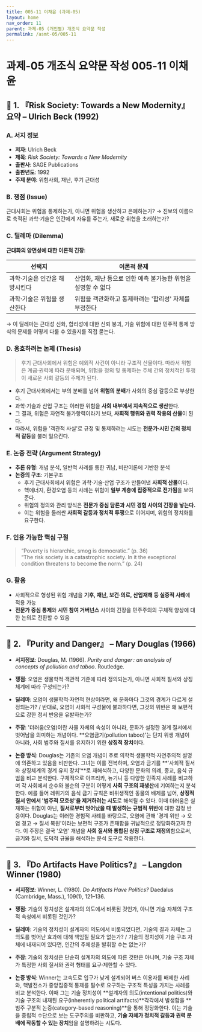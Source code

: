 ```yaml
---
title: 005-11 이채윤 (과제-05)
layout: home
nav_order: 11
parent: 과제-05 (개인별) 개조식 요약문 작성
permalink: /asmt-05/005-11
---
```


# 과제-05 개조식 요약문 작성 005-11 이채윤 

## 📘 1. 『Risk Society: Towards a New Modernity』 요약 – Ulrich Beck (1992)

### A. 서지 정보  
- **저자**: Ulrich Beck 
- **제목**: *Risk Society: Towards a New Modernity*  
- **출판사**: SAGE Publications
- **출판년도**: 1992
- **주제 분야**: 위험사회, 재난, 후기 근대성


### B. 쟁점 (Issue)
근대사회는 위험을 통제하는가, 아니면 위험을 생산하고 은폐하는가?
→ 진보의 이름으로 축적된 과학·기술은 인간에게 자유를 주는가, 새로운 위협을 초래하는가?


### C. 딜레마 (Dilemma)  
**근대화의 양면성에 대한 이론적 긴장**:

| 선택지 | 이론적 문제 |
|--------|-------------|
| 과학·기술은 인간을 해방시킨다 | 산업화, 재난 등으로 인한 예측 불가능한 위험을 설명할 수 없다 |
| 과학·기술은 위험을 생산한다 | 위험을 객관화하고 통제하려는 '합리성' 자체를 부정한다 |

→ 이 딜레마는 근대성 신화, 합리성에 대한 신뢰 붕괴, 기술 위험에 대한 민주적 통제 방식의 문제를 어떻게 다룰 수 있을지를 직접 묻는다.


### D. 옹호하려는 논제 (Thesis)  
> 후기 근대사회에서 위험은 예외적 사건이 아니라 구조적 산물이다. 따라서 위험은 계급·권력에 따라 분배되며, 위험을 정의 및 통제하는 주체 간의 정치적인 투쟁이 새로운 사회 갈등의 주제가 된다.
- 후기 근대사회에서는 부의 분배를 넘어 **위험의 분배**가 사회의 중심 갈등으로 부상한다.
- 과학·기술과 산업 구조는 이러한 위험을 **사회 내부에서 지속적으로 생산**한다.
- 그 결과, 위험은 자연적 불가항력이라기 보다, **사회적 행위와 권력 작용의 산물**이 된다.
- 따라서, 위험을 '객관적 사실'로 규정 및 통제하려는 시도는 **전문가·시민 간의 정치적 갈등**을 불러 일으킨다.

### E. 논증 전략 (Argument Strategy)  
- **추론 유형**: 개념 분석, 일반적 사례를 통한 귀납, 비판이론에 기반한 분석 
- **논증의 구조**:
  기본구조
  - 후기 근대사회에서 위험은 과학·기술·산업 구조가 만들어낸 **사회적 산물**이다.
  - 핵에너지, 환경오염 등의 사례는 위험이 **일부 계층에 집중적으로 전가됨**을 보여준다.
  - 위험의 정의와 관리 방식은 **전문가 중심 담론과 시민 경험 사이의 긴장을 낳는다.**
  - 이는 위험을 둘러싼 **사회적 갈등과 정치적 투쟁**으로 이어지며, 위험의 정치화를 요구한다.


### F. 인용 가능한 핵심 구절
> “Poverty is hierarchic, smog is democratic.” (p. 36)  
> “The risk society is a catastrophic society. In it the exceptional condition threatens to become the norm.” (p. 24)

### G. 활용
- 사회적으로 형성된 위험 개념을 **기후, 재난, 보건·의료, 산업재해 등 실증적 사례**에 적용 가능
- **전문가 중심 통제**와 **시민 참여 거버넌스** 사이의 긴장을 민주주의의 구체적 양상에 대한 논의로 전환할 수 있음

---

## 📘 2. 『Purity and Danger』 – Mary Douglas (1966)

- **서지정보**: Douglas, M. (1966). *Purity and danger : an analysis of concepts of pollution and taboo*. Routledge.

- **쟁점**: 오염은 생물학적·객관적 기준에 따라 정의되는가, 아니면 사회적 질서와 상징체계에 따라 구성되는가?
- **딜레마**: 오염이 생물학적·자연적 현상이라면, 왜 문화마다 그것의 경계가 다르게 설정되는가? / 반대로, 오염이 사회적 구성물에 불과하다면, 그것의 위반은 왜 보편적으로 강한 정서 반응을 유발하는가? 
- **주장**: '더러움(오염)이란 사물 자체의 속성이 아니라, 문화가 설정한 경계 질서에서 벗어남을 의미하는 개념이다. **오염금기(pollution taboo)'는 단지 위생 개념이 아니라, 사회 범주와 질서를 유지하기 위한 **상징적 장치**이다. 
- **논증 방식**: Douglas는 기존의 오염 개념이 주로 의학적·생물학적·자연주의적 설명에 의존하고 있음을 비판한다. 그녀는 이를 전복하며, 오염과 금기를 **'사회적 질서와 상징체계의 경계 유지 장치'**로 재해석하고, 다양한 문화의 의례, 종교, 음식 규범을 비교 분석한다. 구체적으로 아프리카, 뉴기니 등 다양한 민족지 사례를 비교하며 각 사회에서 순수와 불순의 구분이 어떻게 **사회 구조의 재생산**에 기여하는지 분석한다. 예를 들어 레위기의 음식 금기 규칙은 비위생적인 동물의 배제를 넘어, **상징적 질서 안에서 '범주적 모호성'을 제거하려는 시도**로 해석될 수 있다. 이때 더러움은 실재하는 위험이 아닌, **질서로부터 벗어났을 때 발생하는 규범적 위반**에 대한 감정 반응이다. Douglas는 이러한 경험적 사례를 바탕으로, 오염에 관해 '경계 위반 → 오염 경고 → 질서 복원'이라는 보편적 구조가 존재함을 귀납적으로 정당화하고자 한다. 이 주장은 결국 '오염' 개념을 **사회 질서와 통합된 상징 구조로 재정의**함으로써, 금기와 질서, 도덕적 규율을 해석하는 분석 도구로 작용한다. 
---

## 📘 3. 『Do Artifacts Have Politics?』 – Langdon Winner (1980)

- **서지정보**: Winner, L. (1980). *Do Artifacts Have Politics?* Daedalus (Cambridge, Mass.), 109(1), 121–136.

- **쟁점**: 기술의 정치성은 설계자의 의도에서 비롯된 것인가, 아니면 기술 자체의 구조적 속성에서 비롯된 것인가?
- **딜레마**: 기술의 정치성이 설계자의 의도에서 비롯되었다면, 기술의 결과 자체는 그 의도를 벗어난 효과에 대해 책임질 필요가 없는가? / 기술의 정치성이 기술 구조 자체에 내재되어 있다면, 인간의 주체성을 발휘할 수는 없는가? 
- **주장**: 기술의 정치성은 단순히 설계자의 의도에 따른 것만은 아니며, 기술 구조 자체가 특정한 사회 질서와 권력 형태를 요구·제한할 수 있다.   
- **논증 방식**: Winner는 고속도로 입구가 낮게 설계되어 버스 이용자를 배제한 사례와, 핵발전소가 중앙집중적 통제를 필수로 요구하는 구조적 특성을 가지는 사례를 비교 분석한다. 이때 그는 기술 정치성이 **설계자의 의도(intentional politics)와 기술 구조의 내재된 요구(inherently political artifacts)**각각에서 발생함을 **범주 구분적 논증(category-based reasoning)**을 통해 정당화한다. 이는 기술을 중립적 수단으로 보는 도구주의를 비판하고, **기술 자체가 정치적 갈등과 권력 분배에 작동할 수 있는 장치**임을 설명하려는 시도다.


